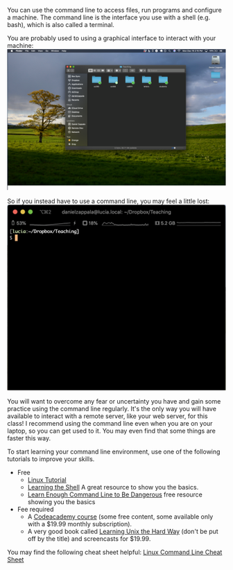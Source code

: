 You can use the command line to access files, run programs and configure a machine. 
The command line is the interface you use with a shell (e.g. bash), which is also called a terminal.

You are probably used to using a graphical interface to interact with your machine:
![](images/command.png)

So if you instead have to use a command line, you may feel a little lost:
![](images/command2.png)

You will want to overcome any fear or uncertainty you have and gain some practice using the command line regularly. It's the only way you will have available to interact with a remote server, like your web server, for this class! I recommend using the command line even when you are on your laptop, so you can get used to it. You may even find that some things are faster this way.

To start learning your command line environment, use one of the following tutorials to improve your skills.

- Free
  - [Linux Tutorial](https://ryanstutorials.net/linuxtutorial/)
  - [Learning the Shell](http://linuxcommand.org/lc3_learning_the_shell.php) A great resource to show you the basics.
  - [Learn Enough Command Line to Be Dangerous](https://www.learnenough.com/command-line-tutorial/basics) free resource showing you the basics
- Fee required
  - A  [Codeacademy course](https://www.codecademy.com/courses/learn-the-command-line) (some free content, some available only with a $19.99 monthly subscription).
  - A very good book called [Learning Unix the Hard Way](https://learncodethehardway.org/unix/) (don't be put off by the title) and screencasts for $19.99.

You may find the following cheat sheet helpful: [Linux Command Line Cheat Sheet](https://www.cheatography.com/davechild/cheat-sheets/linux-command-line/pdf/)
